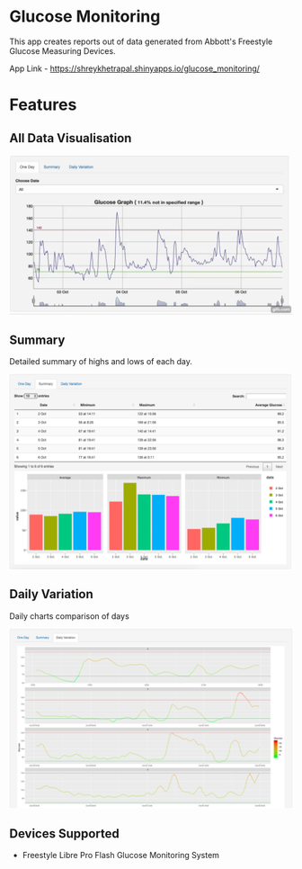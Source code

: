 # Glucose Monitoring

This app creates reports out of data generated from Abbott's Freestyle Glucose Measuring Devices.

App Link - https://shreykhetrapal.shinyapps.io/glucose_monitoring/

# Features

## All Data Visualisation

![Demo CountPages alpha](all_data.gif)

## Summary 

Detailed summary of highs and lows of each day.

![Screenshot](summary_tab.png)

## Daily Variation

Daily charts comparison of days

![Screenshot2](daily_variation.png)

## Devices Supported 

- Freestyle Libre Pro Flash Glucose Monitoring System
